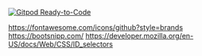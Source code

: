 [![Gitpod Ready-to-Code](https://img.shields.io/badge/Gitpod-Ready--to--Code-blue?logo=gitpod)](https://gitpod.io/#https://github.com/NekoOne/nekoone.github.io) 

https://fontawesome.com/icons/github?style=brands
https://bootsnipp.com/
https://developer.mozilla.org/en-US/docs/Web/CSS/ID_selectors
